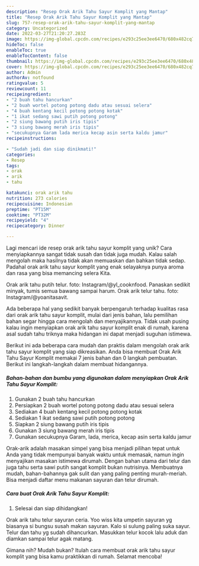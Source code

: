 ```yaml
---
description: "Resep Orak Arik Tahu Sayur Komplit yang Mantap"
title: "Resep Orak Arik Tahu Sayur Komplit yang Mantap"
slug: 757-resep-orak-arik-tahu-sayur-komplit-yang-mantap
category: Uncategorized
date: 2022-03-27T21:20:27.283Z
image: https://img-global.cpcdn.com/recipes/e293c25ee3ee6470/680x482cq70/orak-arik-tahu-sayur-komplit-foto-resep-utama.jpg
hideToc: false
enableToc: true
enableTocContent: false
thumbnail: https://img-global.cpcdn.com/recipes/e293c25ee3ee6470/680x482cq70/orak-arik-tahu-sayur-komplit-foto-resep-utama.jpg
cover: https://img-global.cpcdn.com/recipes/e293c25ee3ee6470/680x482cq70/orak-arik-tahu-sayur-komplit-foto-resep-utama.jpg
author: Admin
authorAv: notfound
ratingvalue: 5
reviewcount: 11
recipeingredient:
- "2 buah tahu hancurkan"
- "2 buah wortel potong potong dadu atau sesuai selera"
- "4 buah kentang kecil potong potong kotak"
- "1 ikat sedang sawi putih potong potong"
- "2 siung bawang putih iris tipis"
- "3 siung bawang merah iris tipis"
- "secukupnya Garam lada merica kecap asin serta kaldu jamur"
recipeinstructions:

- "Sudah jadi dan siap dinikmati!"
categories:
- Resep
tags:
- orak
- arik
- tahu

katakunci: orak arik tahu 
nutrition: 273 calories
recipecuisine: Indonesian
preptime: "PT15M"
cooktime: "PT32M"
recipeyield: "4"
recipecategory: Dinner

---
```





Lagi mencari ide resep orak arik tahu sayur komplit yang unik? Cara menyiapkannya sangat tidak susah dan tidak juga mudah. Kalau salah mengolah maka hasilnya tidak akan memuaskan dan bahkan tidak sedap. Padahal orak arik tahu sayur komplit yang enak selayaknya punya aroma dan rasa yang bisa memancing selera Kita.





Orak arik tahu putih telur. foto: Instagram/@yl_cooknfood. Panaskan sedikit minyak, tumis semua bawang sampai harum. Orak arik telur tahu. foto: Instagram/@yoanitasavit.

Ada beberapa hal yang sedikit banyak berpengaruh terhadap kualitas rasa dari orak arik tahu sayur komplit, mulai dari jenis bahan, lalu pemilihan bahan segar hingga cara mengolah dan menyajikannya. Tidak usah pusing kalau ingin menyiapkan orak arik tahu sayur komplit enak di rumah, karena asal sudah tahu triknya maka hidangan ini dapat menjadi suguhan istimewa.






Berikut ini ada beberapa cara mudah dan praktis dalam mengolah orak arik tahu sayur komplit yang siap dikreasikan. Anda bisa membuat Orak Arik Tahu Sayur Komplit memakai 7 jenis bahan dan 0 langkah pembuatan. Berikut ini langkah-langkah dalam membuat hidangannya.

<!--inarticleads1-->

##### Bahan-bahan dan bumbu yang digunakan dalam menyiapkan Orak Arik Tahu Sayur Komplit:

1. Gunakan 2 buah tahu hancurkan
1. Persiapkan 2 buah wortel potong potong dadu atau sesuai selera
1. Sediakan 4 buah kentang kecil potong potong kotak
1. Sediakan 1 ikat sedang sawi putih potong potong
1. Siapkan 2 siung bawang putih iris tipis
1. Gunakan 3 siung bawang merah iris tipis
1. Gunakan secukupnya Garam, lada, merica, kecap asin serta kaldu jamur


Orak-arik adalah masakan simpel yang bisa menjadi pilihan tepat untuk Anda yang tidak mempunyai banyak waktu untuk memasak, namun ingin menyajikan masakan istimewa dirumah. Dengan bahan utama dari telur dan juga tahu serta sawi putih sangat komplit bukan nutrisinya. Membuatnya mudah, bahan-bahannya gak sulit dan yang paling penting murah-meriah. Bisa menjadi daftar menu makanan sayuran dan telur dirumah. 

<!--inarticleads2-->

##### Cara buat Orak Arik Tahu Sayur Komplit:


1. Selesai dan siap dihidangkan!

Orak arik tahu telur sayuran ceria. Yoo wiss kita umpetin sayuran yg biasanya si bungsu susah makan sayuran. Kalo si sulung paling suka sayur. Telur dan tahu yg sudah dihancurkan. Masukkan telur kocok lalu aduk dan diamkan sampai telur agak matang. 

Gimana nih? Mudah bukan? Itulah cara membuat orak arik tahu sayur komplit yang bisa kamu praktikkan di rumah. Selamat mencoba!
